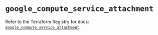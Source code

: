 # `google_compute_service_attachment`

Refer to the Terraform Registry for docs: [`google_compute_service_attachment`](https://registry.terraform.io/providers/hashicorp/google/6.34.0/docs/resources/compute_service_attachment).
